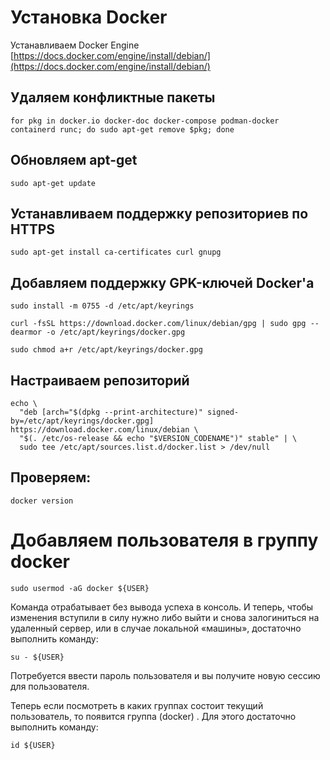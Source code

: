 # Установка Docker

Устанавливаем Docker Engine
[https://docs.docker.com/engine/install/debian/](https://docs.docker.com/engine/install/debian/)



## Удаляем конфликтные пакеты
```
for pkg in docker.io docker-doc docker-compose podman-docker containerd runc; do sudo apt-get remove $pkg; done
```

## Обновляем apt-get
```
sudo apt-get update
```

## Устанавливаем поддержку репозиториев по HTTPS
```
sudo apt-get install ca-certificates curl gnupg
```

## Добавляем поддержку GPK-ключей Docker'а
```
sudo install -m 0755 -d /etc/apt/keyrings
```
```
curl -fsSL https://download.docker.com/linux/debian/gpg | sudo gpg --dearmor -o /etc/apt/keyrings/docker.gpg
```
```
sudo chmod a+r /etc/apt/keyrings/docker.gpg
```

## Настраиваем репозиторий
```
echo \
  "deb [arch="$(dpkg --print-architecture)" signed-by=/etc/apt/keyrings/docker.gpg] https://download.docker.com/linux/debian \
  "$(. /etc/os-release && echo "$VERSION_CODENAME")" stable" | \
  sudo tee /etc/apt/sources.list.d/docker.list > /dev/null
```






## Проверяем:
```
docker version
```
# Добавляем пользователя в группу docker
```
sudo usermod -aG docker ${USER}
```
Команда отрабатывает без вывода успеха в консоль. И теперь, чтобы изменения вступили в силу нужно либо выйти и снова залогиниться на удаленный сервер, или в случае локальной «машины», достаточно выполнить команду: 

```
su - ${USER}
```
Потребуется ввести пароль пользователя и вы получите новую сессию для пользователя.

Теперь если посмотреть в каких группах состоит текущий пользователь, то появится группа (docker) . Для этого достаточно выполнить команду:

```
id ${USER}
```